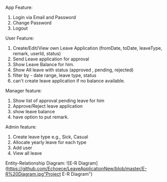 App Feature:
  1. Login via Email and Password
  2. Change Password
  3. Logout
  
User Feature:
  1. Create/Edit/View own Leave Application (fromDate, toDate, leaveType, remark, userId, status)
  2. Send Leave application for approval
  3. Show Leave Balance for him. 
  4. Show All leave with status (approved , pending, rejected)
  5. filter by - date range, leave type, status 
  6. can't create leave application if no balance available.

Manager feature: 
  1. Show list of approval pending leave for him
  2. Approve/Reject leave application
  3. show leave balance
  4. have option to put remark.

Admin feature: 
  1. Create leave type e.g., Sick, Casual
  2. Allocate yearly leave for each type
  3. Add user
  4. View all leave

Entity-Relationship Diagram:
![E-R Diagram](https://github.com/Echoece/LeaveApplicationNew/blob/master/E-R%20Diagram.jpg"Project E-R Diagram")
